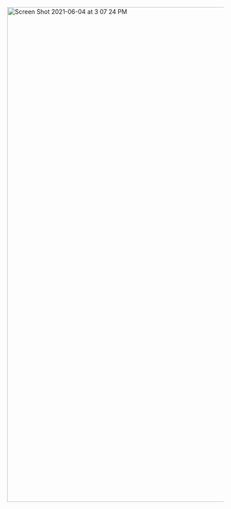 <img width="1148" alt="Screen Shot 2021-06-04 at 3 07 24 PM" src="https://user-images.githubusercontent.com/72880293/120867364-9dc13680-c546-11eb-8de2-01d8ccebd255.png">
